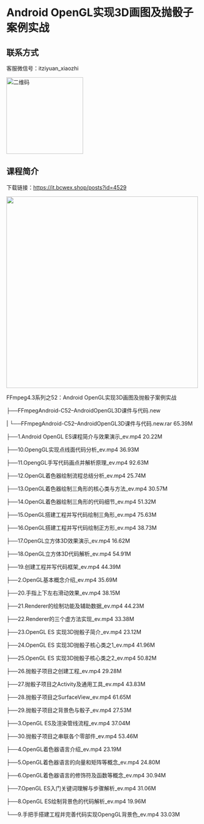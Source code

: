 # Android OpenGL实现3D画图及抛骰子案例实战

## 联系方式

客服微信号：itziyuan_xiaozhi

<img src="https://ziyuanyun.oss-cn-guangzhou.aliyuncs.com/common/20240614073449/666b82192834a.jpg" width="200" height="200" alt="二维码">

## 课程简介

下载链接：https://it.bcwex.shop/posts?id=4529

<img src="https://ziyuanyun.oss-cn-guangzhou.aliyuncs.com/yun/20241024073010/6719870249d73.jpg" width="500" alt="">

  

 FFmpeg4.3系列之52：Android OpenGL实现3D画图及抛骰子案例实战

 ├──FFmpegAndroid-C52&#8211;AndroidOpenGL3D课件与代码.new

 | └──FFmpegAndroid-C52&#8211;AndroidOpenGL3D课件与代码.new.rar 65.39M

 ├──1.Android OpenGL ES课程简介与效果演示_ev.mp4 20.22M

 ├──10.OpengGL实现点线面代码分析_ev.mp4 36.93M

 ├──11.OpengGL手写代码画点并解析原理_ev.mp4 92.63M

 ├──12.OpenGL着色器绘制流程总结分析_ev.mp4 25.74M

 ├──13.OpenGL着色器绘制三角形的核心类与方法_ev.mp4 30.57M

 ├──14.OpenGL着色器绘制三角形的代码细节_ev.mp4 51.32M

 ├──15.OpenGL搭建工程并写代码绘制三角形_ev.mp4 75.63M

 ├──16.OpenGL搭建工程并写代码绘制正方形_ev.mp4 38.73M

 ├──17.OpenGL立方体3D效果演示_ev.mp4 16.62M

 ├──18.OpenGL立方体3D代码解析_ev.mp4 54.91M

 ├──19.创建工程并写代码框架_ev.mp4 44.39M

 ├──2.OpenGL基本概念介绍_ev.mp4 35.69M

 ├──20.手指上下左右滑动效果_ev.mp4 38.15M

 ├──21.Renderer的绘制功能及辅助数据_ev.mp4 44.23M

 ├──22.Renderer的三个虚方法实现_ev.mp4 33.38M

 ├──23.OpenGL ES 实现3D抛骰子简介_ev.mp4 23.12M

 ├──24.OpenGL ES 实现3D抛骰子核心类之1_ev.mp4 41.96M

 ├──25.OpenGL ES 实现3D抛骰子核心类之2_ev.mp4 50.82M

 ├──26.抛骰子项目之创建工程_ev.mp4 29.28M

 ├──27.抛骰子项目之Activity及通用工具_ev.mp4 43.83M

 ├──28.抛骰子项目之SurfaceView_ev.mp4 61.65M

 ├──29.抛骰子项目之背景色与骰子_ev.mp4 27.53M

 ├──3.OpenGL ES及渲染管线流程_ev.mp4 37.04M

 ├──30.抛骰子项目之串联各个零部件_ev.mp4 53.46M

 ├──4.OpenGL着色器语言介绍_ev.mp4 23.19M

 ├──5.OpenGL着色器语言的向量和矩阵等概念_ev.mp4 24.80M

 ├──6.OpenGL着色器语言的修饰符及函数等概念_ev.mp4 30.94M

 ├──7.OpenGL ES入门关键词理解与步骤解析_ev.mp4 31.06M

 ├──8.OpenGL ES绘制背景色的代码解析_ev.mp4 19.96M

 └──9.手把手搭建工程并完善代码实现OpengGL背景色_ev.mp4 33.03M

  